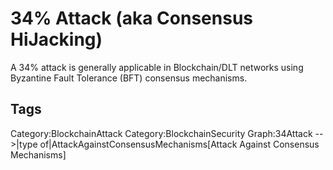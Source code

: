 # 34% Attack (aka Consensus HiJacking)

A 34% attack is generally applicable in Blockchain/DLT networks using Byzantine Fault Tolerance (BFT) consensus mechanisms.

## Tags

Category:BlockchainAttack
Category:BlockchainSecurity
Graph:34Attack -->|type of|AttackAgainstConsensusMechanisms[Attack Against Consensus Mechanisms]
